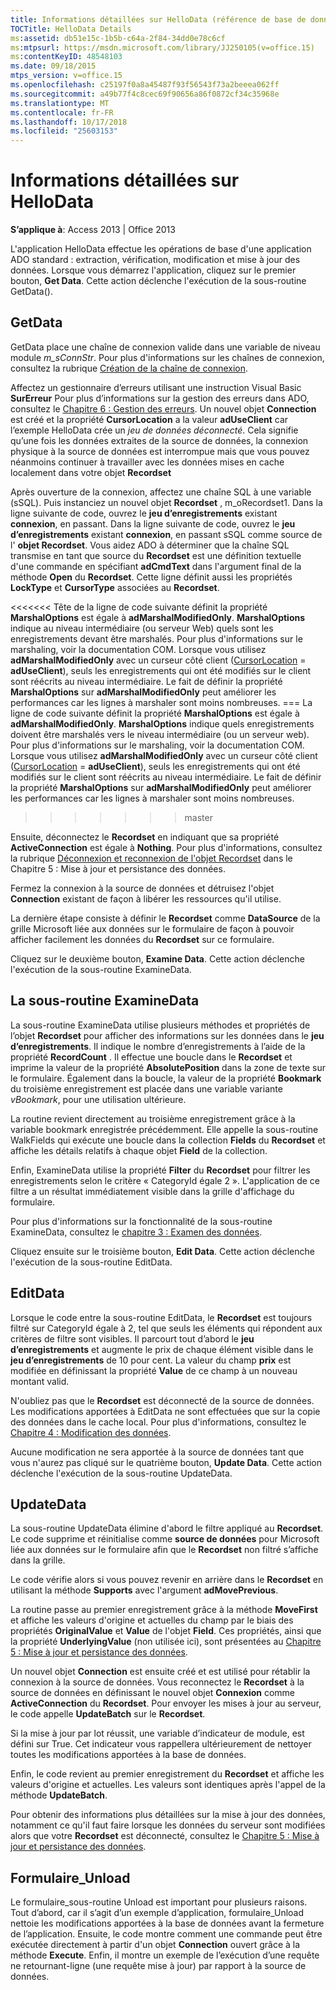 ```yaml
---
title: Informations détaillées sur HelloData (référence de base de données du bureau Access)
TOCTitle: HelloData Details
ms:assetid: db51e15c-1b5b-c64a-2f84-34dd0e78c6cf
ms:mtpsurl: https://msdn.microsoft.com/library/JJ250105(v=office.15)
ms:contentKeyID: 48548103
ms.date: 09/18/2015
mtps_version: v=office.15
ms.openlocfilehash: c25197f0a8a45487f93f56543f73a2beeea062ff
ms.sourcegitcommit: a49b77f4c8cec69f90656a86f0872cf34c35968e
ms.translationtype: MT
ms.contentlocale: fr-FR
ms.lasthandoff: 10/17/2018
ms.locfileid: "25603153"
---
```

# <a name="hellodata-details"></a>Informations détaillées sur HelloData


**S’applique à**: Access 2013 | Office 2013

L'application HelloData effectue les opérations de base d'une application ADO standard : extraction, vérification, modification et mise à jour des données. Lorsque vous démarrez l'application, cliquez sur le premier bouton, **Get Data**. Cette action déclenche l'exécution de la sous-routine GetData().

## <a name="getdata"></a>GetData

GetData place une chaîne de connexion valide dans une variable de niveau module *m\_sConnStr*. Pour plus d'informations sur les chaînes de connexion, consultez la rubrique [Création de la chaîne de connexion](creating-the-connection-string.md).

Affectez un gestionnaire d’erreurs utilisant une instruction Visual Basic **SurErreur**  Pour plus d’informations sur la gestion des erreurs dans ADO, consultez le [Chapitre 6 : Gestion des erreurs](chapter-6-error-handling.md). Un nouvel objet **Connection** est créé et la propriété **CursorLocation** a la valeur **adUseClient** car l’exemple HelloData crée un *jeu de données déconnecté*.  Cela signifie qu’une fois les données extraites de la source de données, la connexion physique à la source de données est interrompue mais que vous pouvez néanmoins continuer à travailler avec les données mises en cache localement dans votre objet **Recordset**

Après ouverture de la connexion, affectez une chaîne SQL à une variable (sSQL). Puis instanciez un nouvel objet **Recordset** , m\_oRecordset1. Dans la ligne suivante de code, ouvrez le **jeu d’enregistrements** existant **connexion**, en passant. Dans la ligne suivante de code, ouvrez le **jeu d’enregistrements** existant **connexion**, en passant sSQL comme source de l' **objet Recordset**. Vous aidez ADO à déterminer que la chaîne SQL transmise en tant que source du **Recordset** est une définition textuelle d'une commande en spécifiant **adCmdText** dans l'argument final de la méthode **Open** du **Recordset**. Cette ligne définit aussi les propriétés **LockType** et **CursorType** associées au **Recordset**.

<<<<<<< Tête de la ligne de code suivante définit la propriété **MarshalOptions** est égale à **adMarshalModifiedOnly**. **MarshalOptions** indique au niveau intermédiaire (ou serveur Web) quels sont les enregistrements devant être marshalés. Pour plus d'informations sur le marshaling, voir la documentation COM. Lorsque vous utilisez **adMarshalModifiedOnly** avec un curseur côté client ([CursorLocation](cursorlocation-property-ado.md) = **adUseClient**), seuls les enregistrements qui ont été modifiés sur le client sont réécrits au niveau intermédiaire. Le fait de définir la propriété **MarshalOptions** sur **adMarshalModifiedOnly** peut améliorer les performances car les lignes à marshaler sont moins nombreuses.
=== La ligne de code suivante définit la propriété **MarshalOptions** est égale à **adMarshalModifiedOnly**. **MarshalOptions** indique quels enregistrements doivent être marshalés vers le niveau intermédiaire (ou un serveur web). Pour plus d'informations sur le marshaling, voir la documentation COM. Lorsque vous utilisez **adMarshalModifiedOnly** avec un curseur côté client ([CursorLocation](cursorlocation-property-ado.md) = **adUseClient**), seuls les enregistrements qui ont été modifiés sur le client sont réécrits au niveau intermédiaire. Le fait de définir la propriété **MarshalOptions** sur **adMarshalModifiedOnly** peut améliorer les performances car les lignes à marshaler sont moins nombreuses.
>>>>>>> master

Ensuite, déconnectez le **Recordset** en indiquant que sa propriété **ActiveConnection** est égale à **Nothing**. Pour plus d'informations, consultez la rubrique [Déconnexion et reconnexion de l'objet Recordset](disconnecting-and-reconnecting-the-recordset.md) dans le Chapitre 5 : Mise à jour et persistance des données.

Fermez la connexion à la source de données et détruisez l'objet **Connection** existant de façon à libérer les ressources qu'il utilise.

La dernière étape consiste à définir le **Recordset** comme **DataSource** de la grille Microsoft liée aux données sur le formulaire de façon à pouvoir afficher facilement les données du **Recordset** sur ce formulaire.

Cliquez sur le deuxième bouton, **Examine Data**. Cette action déclenche l'exécution de la sous-routine ExamineData.

## <a name="examinedata"></a>La sous-routine ExamineData

La sous-routine ExamineData utilise plusieurs méthodes et propriétés de l’objet **Recordset** pour afficher des informations sur les données dans le **jeu d’enregistrements**. Il indique le nombre d’enregistrements à l’aide de la propriété **RecordCount** . Il effectue une boucle dans le **Recordset** et imprime la valeur de la propriété **AbsolutePosition** dans la zone de texte sur le formulaire. Également dans la boucle, la valeur de la propriété **Bookmark** du troisième enregistrement est placée dans une variable variante *vBookmark*, pour une utilisation ultérieure.

La routine revient directement au troisième enregistrement grâce à la variable bookmark enregistrée précédemment. Elle appelle la sous-routine WalkFields qui exécute une boucle dans la collection **Fields** du **Recordset** et affiche les détails relatifs à chaque objet **Field** de la collection.

Enfin, ExamineData utilise la propriété **Filter** du **Recordset** pour filtrer les enregistrements selon le critère « CategoryId égale 2 ». L'application de ce filtre a un résultat immédiatement visible dans la grille d'affichage du formulaire.

Pour plus d'informations sur la fonctionnalité de la sous-routine ExamineData, consultez le [chapitre 3 : Examen des données](chapter-3-examining-data.md).

Cliquez ensuite sur le troisième bouton, **Edit Data**. Cette action déclenche l'exécution de la sous-routine EditData.

## <a name="editdata"></a>EditData

Lorsque le code entre la sous-routine EditData, le **Recordset** est toujours filtré sur CategoryId égale à 2, tel que seuls les éléments qui répondent aux critères de filtre sont visibles. Il parcourt tout d’abord le **jeu d’enregistrements** et augmente le prix de chaque élément visible dans le **jeu d’enregistrements** de 10 pour cent. La valeur du champ **prix** est modifiée en définissant la propriété **Value** de ce champ à un nouveau montant valid.

N'oubliez pas que le **Recordset** est déconnecté de la source de données. Les modifications apportées à EditData ne sont effectuées que sur la copie des données dans le cache local. Pour plus d'informations, consultez le [Chapitre 4 : Modification des données](chapter-4-editing-data.md).

Aucune modification ne sera apportée à la source de données tant que vous n'aurez pas cliqué sur le quatrième bouton, **Update Data**. Cette action déclenche l'exécution de la sous-routine UpdateData.

## <a name="updatedata"></a>UpdateData

La sous-routine UpdateData élimine d'abord le filtre appliqué au **Recordset**. Le code supprime et réinitialise comme **source de données** pour Microsoft liée aux données sur le formulaire afin que le **Recordset** non filtré s’affiche dans la grille.

Le code vérifie alors si vous pouvez revenir en arrière dans le **Recordset** en utilisant la méthode **Supports** avec l'argument **adMovePrevious**.

La routine passe au premier enregistrement grâce à la méthode **MoveFirst** et affiche les valeurs d'origine et actuelles du champ par le biais des propriétés **OriginalValue** et **Value** de l'objet **Field**. Ces propriétés, ainsi que la propriété **UnderlyingValue** (non utilisée ici), sont présentées au [Chapitre 5 : Mise à jour et persistance des données](chapter-5-updating-and-persisting-data.md).

Un nouvel objet **Connection** est ensuite créé et est utilisé pour rétablir la connexion à la source de données. Vous reconnectez le **Recordset** à la source de données en définissant le nouvel objet **Connexion** comme **ActiveConnection** du **Recordset**. Pour envoyer les mises à jour au serveur, le code appelle **UpdateBatch** sur le **Recordset**.

Si la mise à jour par lot réussit, une variable d’indicateur de module, est défini sur True. Cet indicateur vous rappellera ultérieurement de nettoyer toutes les modifications apportées à la base de données.

Enfin, le code revient au premier enregistrement du **Recordset** et affiche les valeurs d'origine et actuelles. Les valeurs sont identiques après l'appel de la méthode **UpdateBatch**.

Pour obtenir des informations plus détaillées sur la mise à jour des données, notamment ce qu'il faut faire lorsque les données du serveur sont modifiées alors que votre **Recordset** est déconnecté, consultez le [Chapitre 5 : Mise à jour et persistance des données](chapter-5-updating-and-persisting-data.md).

## <a name="formunload"></a>Formulaire\_Unload

Le formulaire\_sous-routine Unload est important pour plusieurs raisons. Tout d’abord, car il s’agit d’un exemple d’application, formulaire\_Unload nettoie les modifications apportées à la base de données avant la fermeture de l’application. Ensuite, le code montre comment une commande peut être exécutée directement à partir d'un objet **Connection** ouvert grâce à la méthode **Execute**. Enfin, il montre un exemple de l’exécution d’une requête ne retournant-ligne (une requête mise à jour) par rapport à la source de données.

